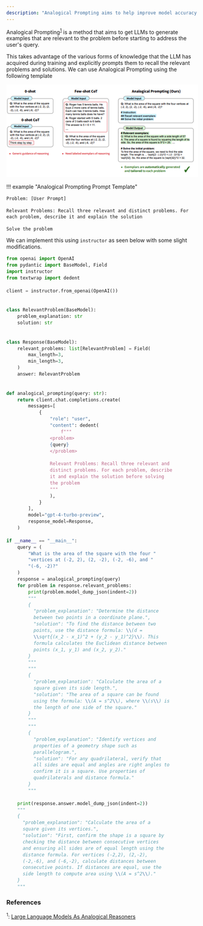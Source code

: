 ```yaml
---
description: "Analogical Prompting aims to help improve model accuracy by getting a model to generate relevant exemplars before solving the problem"
---
```


Analogical Prompting<sup><a href="https://arxiv.org/pdf/2310.01714">1</a></sup> is a method that aims to get LLMs to generate examples that are relevant to the problem before starting to address the user's query.

This takes advantage of the various forms of knowledge that the LLM has acquired during training and explicitly prompts them to recall the relevant problems and solutions. We can use Analogical Prompting using the following template

![](../../../img/analogical_prompting.png)

!!! example "Analogical Prompting Prompt Template"

    Problem: [User Prompt]

    Relevant Problems: Recall three relevant and distinct problems. For each problem, describe it and explain the solution

    Solve the problem

We can implement this using `instructor` as seen below with some slight modifications.

```python hl_lines="33-36"
from openai import OpenAI
from pydantic import BaseModel, Field
import instructor
from textwrap import dedent

client = instructor.from_openai(OpenAI())


class RelevantProblem(BaseModel):
    problem_explanation: str
    solution: str


class Response(BaseModel):
    relevant_problems: list[RelevantProblem] = Field(
        max_length=3,
        min_length=3,
    )
    answer: RelevantProblem


def analogical_prompting(query: str):
    return client.chat.completions.create(
        messages=[
            {
                "role": "user",
                "content": dedent(
                    f"""
                <problem>
                {query}
                </problem>

                Relevant Problems: Recall three relevant and
                distinct problems. For each problem, describe
                it and explain the solution before solving
                the problem
                """
                ),
            }
        ],
        model="gpt-4-turbo-preview",
        response_model=Response,
    )

if __name__ == "__main__":
    query = (
        "What is the area of the square with the four "
        "vertices at (-2, 2), (2, -2), (-2, -6), and "
        "(-6, -2)?"
    )
    response = analogical_prompting(query)
    for problem in response.relevant_problems:
        print(problem.model_dump_json(indent=2))
        """
        {
          "problem_explanation": "Determine the distance
          between two points in a coordinate plane.",
          "solution": "To find the distance between two
          points, use the distance formula: \\(d =
          \\sqrt{(x_2 - x_1)^2 + (y_2 - y_1)^2}\\). This
          formula calculates the Euclidean distance between
          points (x_1, y_1) and (x_2, y_2)."
        }
        """
        """
        {
          "problem_explanation": "Calculate the area of a
          square given its side length.",
          "solution": "The area of a square can be found
          using the formula: \\(A = s^2\\), where \\(s\\) is
          the length of one side of the square."
        }
        """
        """
        {
          "problem_explanation": "Identify vertices and
          properties of a geometry shape such as
          parallelogram.",
          "solution": "For any quadrilateral, verify that
          all sides are equal and angles are right angles to
          confirm it is a square. Use properties of
          quadrilaterals and distance formula."
        }
        """

    print(response.answer.model_dump_json(indent=2))
    """
    {
      "problem_explanation": "Calculate the area of a
      square given its vertices.",
      "solution": "First, confirm the shape is a square by
      checking the distance between consecutive vertices
      and ensuring all sides are of equal length using the
      distance formula. For vertices (-2,2), (2,-2),
      (-2,-6), and (-6,-2), calculate distances between
      consecutive points. If distances are equal, use the
      side length to compute area using \\(A = s^2\\)."
    }
    """
```

### References

<sup id="ref-1">1</sup>: [Large Language Models As Analogical Reasoners](https://arxiv.org/pdf/2310.01714)
